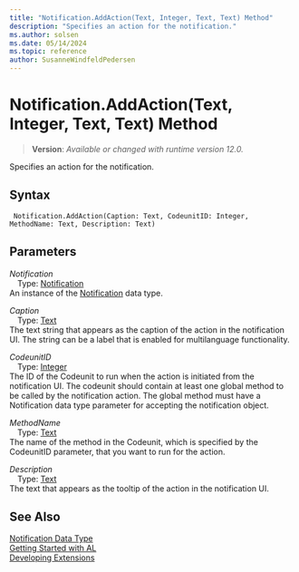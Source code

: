 ```yaml
---
title: "Notification.AddAction(Text, Integer, Text, Text) Method"
description: "Specifies an action for the notification."
ms.author: solsen
ms.date: 05/14/2024
ms.topic: reference
author: SusanneWindfeldPedersen
---
```

[//]: # (START>DO_NOT_EDIT)
[//]: # (IMPORTANT:Do not edit any of the content between here and the END>DO_NOT_EDIT.)
[//]: # (Any modifications should be made in the .xml files in the ModernDev repo.)
# Notification.AddAction(Text, Integer, Text, Text) Method
> **Version**: _Available or changed with runtime version 12.0._

Specifies an action for the notification.


## Syntax
```AL
 Notification.AddAction(Caption: Text, CodeunitID: Integer, MethodName: Text, Description: Text)
```
## Parameters
*Notification*  
&emsp;Type: [Notification](notification-data-type.md)  
An instance of the [Notification](notification-data-type.md) data type.  

*Caption*  
&emsp;Type: [Text](../text/text-data-type.md)  
The text string that appears as the caption of the action in the notification UI. The string can be a label that is enabled for multilanguage functionality.  

*CodeunitID*  
&emsp;Type: [Integer](../integer/integer-data-type.md)  
The ID of the Codeunit to run when the action is initiated from the notification UI. The codeunit should contain at least one global method to be called by the notification action. The global method must have a Notification data type parameter for accepting the notification object.  

*MethodName*  
&emsp;Type: [Text](../text/text-data-type.md)  
The name of the method in the Codeunit, which is specified by the CodeunitID parameter, that you want to run for the action.  

*Description*  
&emsp;Type: [Text](../text/text-data-type.md)  
The text that appears as the tooltip of the action in the notification UI.  



[//]: # (IMPORTANT: END>DO_NOT_EDIT)
## See Also
[Notification Data Type](notification-data-type.md)  
[Getting Started with AL](../../devenv-get-started.md)  
[Developing Extensions](../../devenv-dev-overview.md)